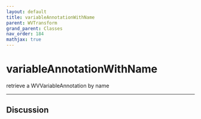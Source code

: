 ```yaml
---
layout: default
title: variableAnnotationWithName
parent: WVTransform
grand_parent: Classes
nav_order: 184
mathjax: true
---
```


#  variableAnnotationWithName

retrieve a WVVariableAnnotation by name


---

## Discussion

  
